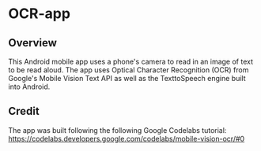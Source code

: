 # OCR-app
## Overview
This Android mobile app uses a phone's camera to read in an image of text to be read aloud. The app uses Optical Character Recognition (OCR) from Google's Mobile Vision Text API as well as the TexttoSpeech engine built into Android.
## Credit
The app was built following the following Google Codelabs tutorial: https://codelabs.developers.google.com/codelabs/mobile-vision-ocr/#0
